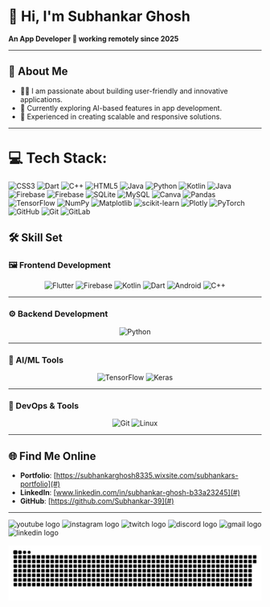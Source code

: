 # 👋 Hi, I'm Subhankar Ghosh  
**An App Developer 🚀 working remotely since 2025**  

---

## 🌟 About Me  
- 👨‍💻 I am passionate about building user-friendly and innovative applications.  
- 🌱 Currently exploring AI-based features in app development.  
- 🚀 Experienced in creating scalable and responsive solutions.  

---

# 💻 Tech Stack:
![CSS3](https://img.shields.io/badge/css3-%231572B6.svg?style=for-the-badge&logo=css3&logoColor=white) ![Dart](https://img.shields.io/badge/dart-%230175C2.svg?style=for-the-badge&logo=dart&logoColor=white) ![C++](https://img.shields.io/badge/c++-%2300599C.svg?style=for-the-badge&logo=c%2B%2B&logoColor=white) ![HTML5](https://img.shields.io/badge/html5-%23E34F26.svg?style=for-the-badge&logo=html5&logoColor=white) ![Java](https://img.shields.io/badge/java-%23ED8B00.svg?style=for-the-badge&logo=openjdk&logoColor=white) ![Python](https://img.shields.io/badge/python-3670A0?style=for-the-badge&logo=python&logoColor=ffdd54) ![Kotlin](https://img.shields.io/badge/kotlin-%237F52FF.svg?style=for-the-badge&logo=kotlin&logoColor=white) ![Java](https://img.shields.io/badge/java-%23ED8B00.svg?style=for-the-badge&logo=openjdk&logoColor=white) ![Firebase](https://img.shields.io/badge/firebase-%23039BE5.svg?style=for-the-badge&logo=firebase) ![Firebase](https://img.shields.io/badge/firebase-a08021?style=for-the-badge&logo=firebase&logoColor=ffcd34) ![SQLite](https://img.shields.io/badge/sqlite-%2307405e.svg?style=for-the-badge&logo=sqlite&logoColor=white) ![MySQL](https://img.shields.io/badge/mysql-4479A1.svg?style=for-the-badge&logo=mysql&logoColor=white) ![Canva](https://img.shields.io/badge/Canva-%2300C4CC.svg?style=for-the-badge&logo=Canva&logoColor=white) ![Pandas](https://img.shields.io/badge/pandas-%23150458.svg?style=for-the-badge&logo=pandas&logoColor=white) ![TensorFlow](https://img.shields.io/badge/TensorFlow-%23FF6F00.svg?style=for-the-badge&logo=TensorFlow&logoColor=white) ![NumPy](https://img.shields.io/badge/numpy-%23013243.svg?style=for-the-badge&logo=numpy&logoColor=white) ![Matplotlib](https://img.shields.io/badge/Matplotlib-%23ffffff.svg?style=for-the-badge&logo=Matplotlib&logoColor=black) ![scikit-learn](https://img.shields.io/badge/scikit--learn-%23F7931E.svg?style=for-the-badge&logo=scikit-learn&logoColor=white) ![Plotly](https://img.shields.io/badge/Plotly-%233F4F75.svg?style=for-the-badge&logo=plotly&logoColor=white) ![PyTorch](https://img.shields.io/badge/PyTorch-%23EE4C2C.svg?style=for-the-badge&logo=PyTorch&logoColor=white) ![GitHub](https://img.shields.io/badge/github-%23121011.svg?style=for-the-badge&logo=github&logoColor=white) ![Git](https://img.shields.io/badge/git-%23F05033.svg?style=for-the-badge&logo=git&logoColor=white) ![GitLab](https://img.shields.io/badge/gitlab-%23181717.svg?style=for-the-badge&logo=gitlab&logoColor=white)


## 🛠️ Skill Set  

### 🖼️ Frontend Development  
<p align="center">
  <img src="https://profilinator.rishav.dev/skills-assets/flutterio-icon.svg" alt="Flutter" height="50"/>  
  <img src="https://profilinator.rishav.dev/skills-assets/firebase.png" alt="Firebase" height="50"/>  
  <img src="https://profilinator.rishav.dev/skills-assets/kotlinlang-icon.svg" alt="Kotlin" height="50"/>  
  <img src="https://profilinator.rishav.dev/skills-assets/dartlang-icon.svg" alt="Dart" height="50"/>  
  <img src="https://profilinator.rishav.dev/skills-assets/android-original-wordmark.svg" alt="Android" height="50"/>  
  <img src="https://profilinator.rishav.dev/skills-assets/cplusplus-original.svg" alt="C++" height="50"/>  
</p>

---

### ⚙️ Backend Development  
<p align="center">
  <img src="https://profilinator.rishav.dev/skills-assets/python-original.svg" alt="Python" height="50"/>    
</p>

---

### 🧠 AI/ML Tools  
<p align="center">
  <img src="https://profilinator.rishav.dev/skills-assets/tensorflow-icon.svg" alt="TensorFlow" height="50"/>  
  <img src="https://profilinator.rishav.dev/skills-assets/keras.png" alt="Keras" height="50"/>  
</p>

---

### 🚀 DevOps & Tools  
<p align="center">
  <img src="https://profilinator.rishav.dev/skills-assets/git-scm-icon.svg" alt="Git" height="50"/>  
  <img src="https://profilinator.rishav.dev/skills-assets/linux-original.svg" alt="Linux" height="50"/>  
</p>

---

## 🌐 Find Me Online  
- **Portfolio**: [https://subhankarghosh8335.wixsite.com/subhankars-portfolio](#)  
- **LinkedIn**: [www.linkedin.com/in/subhankar-ghosh-b33a23245](#)  
- **GitHub**: [https://github.com/Subhankar-39](#)  

---

<div align="left">
  <img src="https://img.shields.io/static/v1?message=Youtube&logo=youtube&label=&color=FF0000&logoColor=white&labelColor=&style=for-the-badge" height="35" alt="youtube logo"  />
  <img src="https://img.shields.io/static/v1?message=Instagram&logo=instagram&label=&color=E4405F&logoColor=white&labelColor=&style=for-the-badge" height="35" alt="instagram logo"  />
  <img src="https://img.shields.io/static/v1?message=Twitch&logo=twitch&label=&color=9146FF&logoColor=white&labelColor=&style=for-the-badge" height="35" alt="twitch logo"  />
  <img src="https://img.shields.io/static/v1?message=Discord&logo=discord&label=&color=7289DA&logoColor=white&labelColor=&style=for-the-badge" height="35" alt="discord logo"  />
  <img src="https://img.shields.io/static/v1?message=Gmail&logo=gmail&label=&color=D14836&logoColor=white&labelColor=&style=for-the-badge" height="35" alt="gmail logo"  />
  <img src="https://img.shields.io/static/v1?message=LinkedIn&logo=linkedin&label=&color=0077B5&logoColor=white&labelColor=&style=for-the-badge" height="35" alt="linkedin logo"  />
</div>


<br clear="both">

<img src="https://raw.githubusercontent.com/Subhankar-39/Subhankar-39/output/snake.svg" alt="Snake animation" />

###


